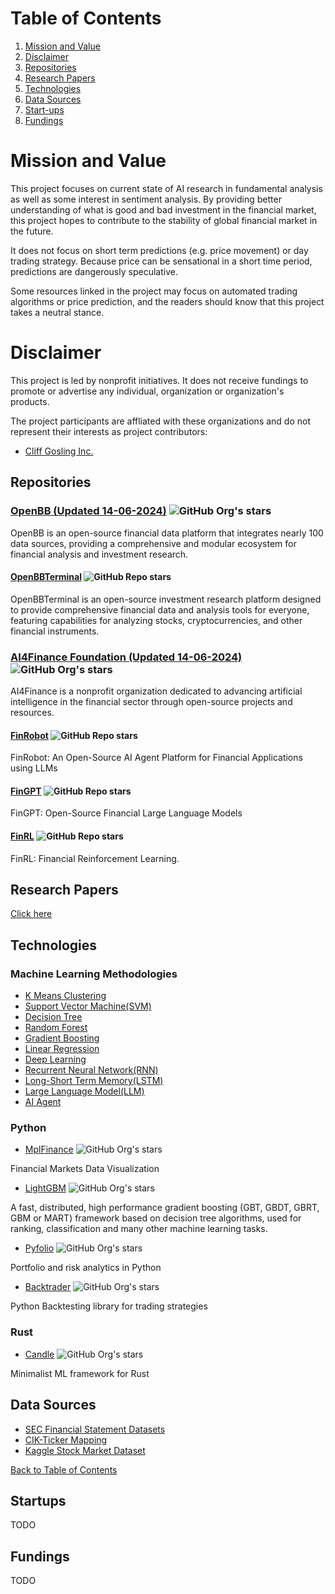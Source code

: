 # Table of Contents

1. [Mission and Value](#mission-and-value)
1. [Disclaimer](#disclaimer)
1. [Repositories](#repositories)
1. [Research Papers](#research-papers)
1. [Technologies](#technologies)
1. [Data Sources](#data-sources)
1. [Start-ups](#start-ups)
1. [Fundings](#fundings)

# Mission and Value

This project focuses on current state of AI research in fundamental analysis as well as some interest in sentiment analysis. By providing better understanding of what is good and bad investment in the financial market, this project hopes to contribute to the stability of global financial market in the future.

It does not focus on short term predictions (e.g. price movement) or day trading strategy. Because price can be sensational in a short time period, predictions are dangerously speculative.

Some resources linked in the project may focus on automated trading algorithms or price prediction, and the readers should know that this project takes a neutral stance.

# Disclaimer

This project is led by nonprofit initiatives. It does not receive fundings to promote or advertise any individual, organization or organization's products.

The project participants are affliated with these organizations and do not represent their interests as project contributors:
- [Cliff Gosling Inc.](https://www.linkedin.com/company/cliffgosling-inc)

## Repositories

### [OpenBB (Updated 14-06-2024)](https://github.com/OpenBB-finance) ![GitHub Org's stars](https://img.shields.io/github/stars/OpenBB-finance)

OpenBB is an open-source financial data platform that integrates nearly 100 data sources, providing a comprehensive and modular ecosystem for financial analysis and investment research.

#### [OpenBBTerminal](https://github.com/OpenBB-finance/OpenBBTerminal) ![GitHub Repo stars](https://img.shields.io/github/stars/OpenBB-finance/OpenBBTerminal)

OpenBBTerminal is an open-source investment research platform designed to provide comprehensive financial data and analysis tools for everyone, featuring capabilities for analyzing stocks, cryptocurrencies, and other financial instruments.

### [AI4Finance Foundation (Updated 14-06-2024)](https://github.com/AI4Finance-Foundation) ![GitHub Org's stars](https://img.shields.io/github/stars/AI4Finance-Foundation)

AI4Finance is a nonprofit organization dedicated to advancing artificial intelligence in the financial sector through open-source projects and resources. 

#### [FinRobot](https://github.com/AI4Finance-Foundation/FinRobot) ![GitHub Repo stars](https://img.shields.io/github/stars/AI4Finance-Foundation/FinRobot)

FinRobot: An Open-Source AI Agent Platform for Financial Applications using LLMs

#### [FinGPT](https://github.com/AI4Finance-Foundation/FinGPT) ![GitHub Repo stars](https://img.shields.io/github/stars/AI4Finance-Foundation/FinGPT)

FinGPT: Open-Source Financial Large Language Models

#### [FinRL](https://github.com/AI4Finance-Foundation/FinRL) ![GitHub Repo stars](https://img.shields.io/github/stars/AI4Finance-Foundation/FinRL)

FinRL: Financial Reinforcement Learning.

## Research Papers

[Click here](/papers)

## Technologies

### Machine Learning Methodologies

- [K Means Clustering](https://en.wikipedia.org/wiki/K-means_clustering)
- [Support Vector Machine(SVM)](https://en.wikipedia.org/wiki/Support_vector_machine)
- [Decision Tree](https://en.wikipedia.org/wiki/Decision_tree)
- [Random Forest](https://en.wikipedia.org/wiki/Random_forest)
- [Gradient Boosting](https://en.wikipedia.org/wiki/Gradient_boosting)
- [Linear Regression](https://en.wikipedia.org/wiki/Linear_regression)
- [Deep Learning](https://en.wikipedia.org/wiki/Deep_learning)
- [Recurrent Neural Network(RNN)](https://en.wikipedia.org/wiki/Recurrent_neural_network)
- [Long-Short Term Memory(LSTM)](https://en.wikipedia.org/wiki/Long_short-term_memory)
- [Large Language Model(LLM)](https://en.wikipedia.org/wiki/Large_language_model)
- [AI Agent](https://en.wikipedia.org/wiki/Intelligent_agent)

### Python

- [MplFinance](https://github.com/matplotlib/mplfinance) ![GitHub Org's stars](https://img.shields.io/github/stars/matplotlib/mplfinance)

Financial Markets Data Visualization

- [LightGBM](https://github.com/microsoft/LightGBM) ![GitHub Org's stars](https://img.shields.io/github/stars/microsoft/LightGBM)

A fast, distributed, high performance gradient boosting (GBT, GBDT, GBRT, GBM or MART) framework based on decision tree algorithms, used for ranking, classification and many other machine learning tasks.

- [Pyfolio](https://github.com/quantopian/pyfolio) ![GitHub Org's stars](https://img.shields.io/github/stars/quantopian/pyfolio)

Portfolio and risk analytics in Python

- [Backtrader](https://github.com/mementum/backtrader) ![GitHub Org's stars](https://img.shields.io/github/stars/mementum/backtrader)

Python Backtesting library for trading strategies

### Rust

- [Candle](https://github.com/huggingface/candle) ![GitHub Org's stars](https://img.shields.io/github/stars/huggingface/candle)

Minimalist ML framework for Rust

## Data Sources

- [SEC Financial Statement Datasets](https://www.sec.gov/dera/data/financial-statement-data-sets)
- [CIK-Ticker Mapping](https://github.com/jadchaar/sec-cik-mapper)
- [Kaggle Stock Market Dataset](https://www.kaggle.com/datasets/jacksoncrow/stock-market-dataset)


[Back to Table of Contents](#table-of-contents)

## Startups

TODO

## Fundings

TODO

